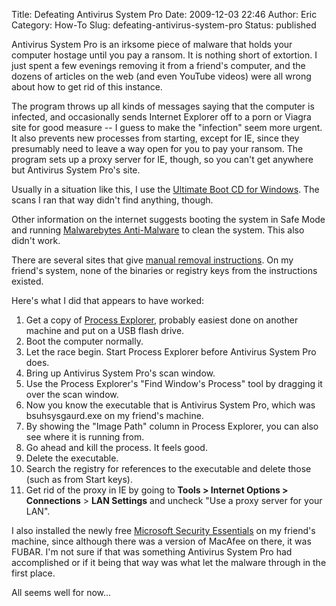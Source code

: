 Title: Defeating Antivirus System Pro
Date: 2009-12-03 22:46
Author: Eric
Category: How-To
Slug: defeating-antivirus-system-pro
Status: published

Antivirus System Pro is an irksome piece of malware that holds your
computer hostage until you pay a ransom. It is nothing short of
extortion. I just spent a few evenings removing it from a friend's
computer, and the dozens of articles on the web (and even YouTube
videos) were all wrong about how to get rid of this instance.

<!--more-->
The program throws up all kinds of messages saying that the computer is
infected, and occasionally sends Internet Explorer off to a porn or
Viagra site for good measure -- I guess to make the "infection" seem
more urgent. It also prevents new processes from starting, except for
IE, since they presumably need to leave a way open for you to pay your
ransom. The program sets up a proxy server for IE, though, so you can't
get anywhere but Antivirus System Pro's site.

Usually in a situation like this, I use the [Ultimate Boot CD for
Windows](http://www.ubcd4win.com/). The scans I ran that way didn't find
anything, though.

Other information on the internet suggests booting the system in Safe
Mode and running [Malwarebytes
Anti-Malware](http://www.malwarebytes.org/mbam.php) to clean the system.
This also didn't work.

There are several sites that give [manual removal
instructions](http://www.ehow.com/how_5146071_manually-remove-antivirus-system-pro.html).
On my friend's system, none of the binaries or registry keys from the
instructions existed.

Here's what I did that appears to have worked:

 1. Get a copy of [Process
        Explorer](http://technet.microsoft.com/en-us/sysinternals/bb896653.aspx),
    probably easiest done on another machine and put on a USB flash
    drive.
 2. Boot the computer normally.
 3. Let the race begin. Start Process Explorer before Antivirus System
    Pro does.
 4. Bring up Antivirus System Pro's scan window.
 5. Use the Process Explorer's "Find Window's Process" tool by dragging
    it over the scan window.
 6. Now you know the executable that is Antivirus System Pro, which was
    bsuhsysgaurd.exe on my friend's machine.
 7. By showing the "Image Path" column in Process Explorer, you can also
    see where it is running from.
 8. Go ahead and kill the process. It feels good.
 9. Delete the executable.
10. Search the registry for references to the executable and delete
    those (such as from Start keys).
11. Get rid of the proxy in IE by going to **Tools &gt; Internet Options
    &gt; Connections** &gt; **LAN Settings** and uncheck "Use a proxy
    server for your LAN".

I also installed the newly free [Microsoft Security
Essentials](http://www.microsoft.com/Security_Essentials/) on my
friend's machine, since although there was a version of MacAfee on
there, it was FUBAR. I'm not sure if that was something Antivirus System
Pro had accomplished or if it being that way was what let the malware
through in the first place.

All seems well for now...
